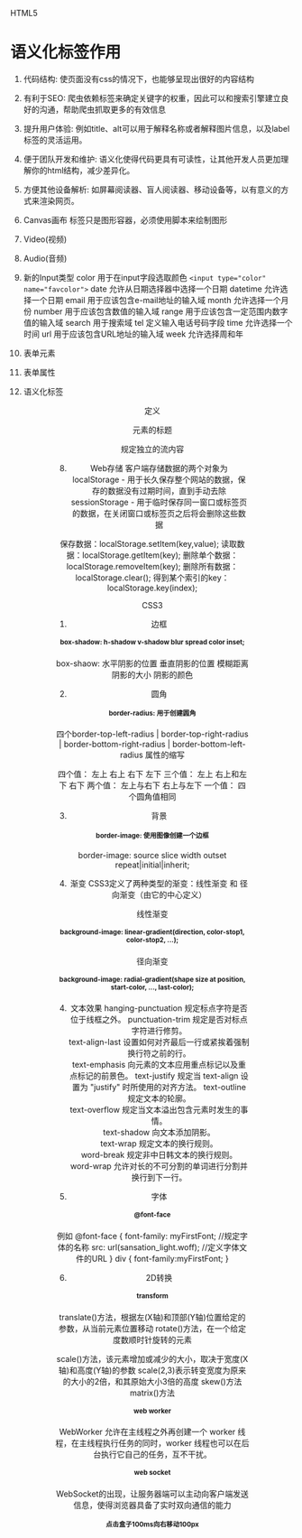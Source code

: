 HTML5
# 语义化标签作用
1. 代码结构: 使页面没有css的情况下，也能够呈现出很好的内容结构
2. 有利于SEO: 爬虫依赖标签来确定关键字的权重，因此可以和搜索引擎建立良好的沟通，帮助爬虫抓取更多的有效信息
3. 提升用户体验: 例如title、alt可以用于解释名称或者解释图片信息，以及label标签的灵活运用。
4. 便于团队开发和维护: 语义化使得代码更具有可读性，让其他开发人员更加理解你的html结构，减少差异化。
5. 方便其他设备解析: 如屏幕阅读器、盲人阅读器、移动设备等，以有意义的方式来渲染网页。





1. Canvas画布
<canvas>标签只是图形容器，必须使用脚本来绘制图形

2. Video(视频)

3. Audio(音频)

4. 新的Input类型
color 用于在input字段选取颜色 `<input type="color" name="favcolor">`
date 允许从日期选择器中选择一个日期
datetime 允许选择一个日期
email 用于应该包含e-mail地址的输入域
month 允许选择一个月份
number 用于应该包含数值的输入域
range 用于应该包含一定范围内数字值的输入域
search 用于搜索域
tel 定义输入电话号码字段
time 允许选择一个时间
url 用于应该包含URL地址的输入域
week 允许选择周和年

5. 表单元素

6. 表单属性

7. 语义化标签
<header> <nav> <section> <article> <aside> 
<figcaption> 定义<figure>元素的标题
<figure> 规定独立的流内容
<footer>

8. Web存储
客户端存储数据的两个对象为
localStorage - 用于长久保存整个网站的数据，保存的数据没有过期时间，直到手动去除
sessionStorage - 用于临时保存同一窗口或标签页的数据，在关闭窗口或标签页之后将会删除这些数据

保存数据：localStorage.setItem(key,value);
读取数据：localStorage.getItem(key);
删除单个数据：localStorage.removeItem(key);
删除所有数据：localStorage.clear();
得到某个索引的key：localStorage.key(index);



CSS3
1. 边框
# box-shadow: h-shadow v-shadow blur spread color inset;
box-shaow: 水平阴影的位置 垂直阴影的位置 模糊距离 阴影的大小 阴影的颜色 

2. 圆角
# border-radius: 用于创建圆角
四个border-top-left-radius | border-top-right-radius | border-bottom-right-radius | border-bottom-left-radius 属性的缩写

四个值： 左上 右上 右下 左下
三个值： 左上 右上和左下 右下
两个值： 左上与右下  右上与左下
一个值： 四个圆角值相同

3. 背景
# border-image: 使用图像创建一个边框
border-image: source slice width outset repeat|initial|inherit;

4. 渐变
CSS3定义了两种类型的渐变：线性渐变 和 径向渐变（由它的中心定义）

线性渐变
# background-image: linear-gradient(direction, color-stop1, color-stop2, ...);

径向渐变
# background-image: radial-gradient(shape size at position, start-color, ..., last-color);

4. 文本效果
hanging-punctuation	规定标点字符是否位于线框之外。	
punctuation-trim	规定是否对标点字符进行修剪。	
text-align-last	设置如何对齐最后一行或紧挨着强制换行符之前的行。	
text-emphasis	向元素的文本应用重点标记以及重点标记的前景色。	
text-justify	规定当 text-align 设置为 "justify" 时所使用的对齐方法。
text-outline	规定文本的轮廓。	
text-overflow	规定当文本溢出包含元素时发生的事情。	
text-shadow	向文本添加阴影。	
text-wrap	规定文本的换行规则。	
word-break	规定非中日韩文本的换行规则。	
word-wrap	允许对长的不可分割的单词进行分割并换行到下一行。

5. 字体
# @font-face
例如
@font-face
{
    font-family: myFirstFont;  //规定字体的名称
    src: url(sansation_light.woff);   //定义字体文件的URL
}
div
{
    font-family:myFirstFont;
}

6. 2D转换 
# transform
translate()方法，根据左(X轴)和顶部(Y轴)位置给定的参数，从当前元素位置移动
rotate()方法，在一个给定度数顺时针旋转的元素

scale()方法，该元素增加或减少的大小，取决于宽度(X轴)和高度(Y轴)的参数
scale(2,3)表示转变宽度为原来的大小的2倍，和其原始大小3倍的高度
skew()方法
matrix()方法

# web worker
WebWorker 允许在主线程之外再创建一个 worker 线程，在主线程执行任务的同时，worker 线程也可以在后台执行它自己的任务，互不干扰。

# web socket
WebSocket的出现，让服务器端可以主动向客户端发送信息，使得浏览器具备了实时双向通信的能力

# 点击盒子100ms向右移动100px